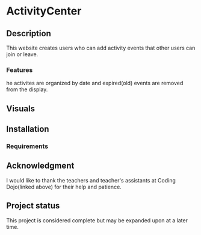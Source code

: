 # ActivityCenter

## Description
This website creates users who can add activity events that other users can join or leave.

### Features
he activites are organized by date and expired(old) events are removed from the display.

## Visuals

## Installation
### Requirements

## Acknowledgment
I would like to thank the teachers and teacher's assistants at Coding Dojo(linked above) for their help and patience.

## Project status
This project is considered complete but may be expanded upon at a later time.

